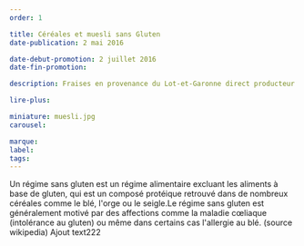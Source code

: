```yaml
---
order: 1

title: Céréales et muesli sans Gluten
date-publication: 2 mai 2016

date-debut-promotion: 2 juillet 2016
date-fin-promotion: 

description: Fraises en provenance du Lot-et-Garonne direct producteur

lire-plus: 

miniature: muesli.jpg
carousel: 

marque:
label: 
tags:
---
```

<!--fin-excerpt-->
<!-- ******************************** -->
<!-- **** début contenu détaillé **** -->

Un régime sans gluten est un régime alimentaire excluant les aliments à base de gluten, qui est un composé protéique retrouvé dans de nombreux céréales comme le blé, l'orge ou le seigle.Le régime sans gluten est généralement motivé par des affections comme la maladie cœliaque (intolérance au gluten) ou même dans certains cas l'allergie au blé. 
(source wikipedia)
Ajout text222

<!-- **** fin contenu détaillé **** -->
<!-- ****************************** -->